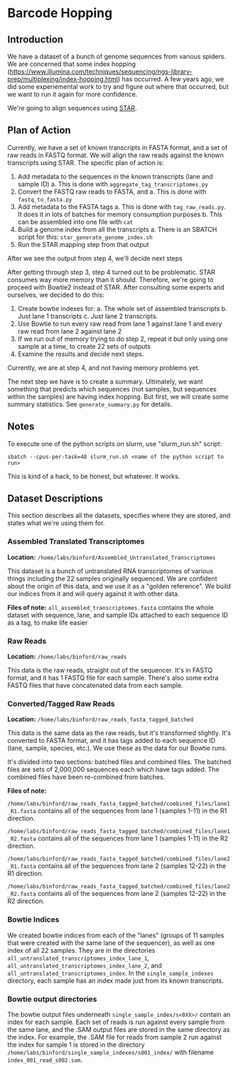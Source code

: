 # Barcode Hopping

## Introduction

We have a dataset of a bunch of genome sequences from various spiders. We are concerned that some index hopping (https://www.illumina.com/techniques/sequencing/ngs-library-prep/multiplexing/index-hopping.html) has occurred. A few years ago, we did some experiemental work to try and figure out where that occurred, but we want to run it again for more confidence.

We're going to align sequences using [STAR](https://github.com/alexdobin/STAR).

## Plan of Action

Currently, we have a set of known transcripts in FASTA format, and a set of raw reads in FASTQ format. We will align the raw reads against the known transcripts using STAR. The specific plan of action is:

1. Add metadata to the sequences in the known transcripts (lane and sample ID)
    a. This is done with `aggregate_tag_transcriptomes.py`
2. Convert the FASTQ raw reads to FASTA, and 
    a. This is done with `fastq_to_fasta.py`
3. Add metadata to the FASTA tags
    a. This is done with `tag_raw_reads.py`. It does it in lots of batches for memory consumption purposes
    b. This can be assembled into one file with `cat`
4. Build a genome index from all the transcripts
    a. There is an SBATCH script for this: `star_generate_genome_index.sh`
5. Run the STAR mapping step from that output

After we see the output from step 4, we'll decide next steps

After getting through step 3, step 4 turned out to be problematic. STAR consumes way more memory than it should. Therefore, we're going to proceed with Bowtie2 instead of STAR. After consulting some experts and ourselves, we decided to do this:

1. Create bowtie indexes for:
    a. The whole set of assembled transcripts
    b. Just lane 1 transcripts
    c. Just lane 2 transcripts.
2. Use Bowtie to run every raw read from lane 1 against lane 1 and every raw read from lane 2 against lane 2
3. If we run out of memory trying to do step 2, repeat it but only using one sample at a time, to create 22 sets of outputs
4. Examine the results and decide next steps.

Currently, we are at step 4, and not having memory problems yet.

The next step we have is to create a summary. Ultimately, we want something that predicts which sequences (not samples, but sequences within the samples) are having index hopping. But first, we will create some summary statistics. See `generate_summary.py` for details.

## Notes

To execute one of the python scripts on slurm, use "slurm_run.sh" script:

`sbatch --cpus-per-task=48 slurm_run.sh <name of the python script to run>`

This is kind of a hack, to be honest, but whatever. It works.

## Dataset Descriptions

This section describes all the datasets, specifies where they are stored, and states what we're using them for.

### Assembled Translated Transcriptomes

**Location:** `/home/labs/binford/Assembled_Untranslated_Transcriptomes`

This dataset is a bunch of untranslated RNA transcriptomes of various things including the 22 samples originally sequenced. We are confident about the origin of this data, and we use it as a "golden reference". We build our indices from it and will query against it with other data.

**Files of note:** `all_assembled_transcriptomes.fasta` contains the whole dataset with sequence, lane, and sample IDs attached to each sequence ID as a tag, to make life easier

### Raw Reads

**Location:** `/home/labs/binford/raw_reads`

This data is the raw reads, straight out of the sequencer. It's in FASTQ format, and it has 1 FASTQ file for each sample. There's also some extra FASTQ files that have concatenated data from each sample. 

### Converted/Tagged Raw Reads

**Location:** `/home/labs/binford/raw_reads_fasta_tagged_batched`

This data is the same data as the raw reads, but it's transformed slightly. It's converted to FASTA format, and it has tags added to each sequence ID (lane, sample, species, etc.). We use these as the data for our Bowtie runs.

It's divided into two sections: batched files and combined files. The batched files are sets of 2,000,000 sequences each which have tags added. The combined files have been re-combined from batches.

**Files of note:**

`/home/labs/binford/raw_reads_fasta_tagged_batched/combined_files/lane1_R1.fasta` contains all of the sequences from lane 1 (samples 1-11) in the R1 direction.

`/home/labs/binford/raw_reads_fasta_tagged_batched/combined_files/lane1_R2.fasta` contains all of the sequences from lane 1 (samples 1-11) in the R2 direction.

`/home/labs/binford/raw_reads_fasta_tagged_batched/combined_files/lane2_R1.fasta` contains all of the sequences from lane 2 (samples 12-22) in the R1 direction.

`/home/labs/binford/raw_reads_fasta_tagged_batched/combined_files/lane2_R2.fasta` contains all of the sequences from lane 2 (samples 12-22) in the R2 direction.

### Bowtie Indices

We created bowtie indices from each of the "lanes" (groups of 11 samples that were created with the same lane of the sequencer), as well as one index of all 22 samples. They are in the directories `all_untranslated_transcriptomes_index_lane_1`, `all_untranslated_transcriptomes_index_lane_2`, and `all_untranslated_transcriptomes_index`. In the `single_sample_indexes` directory, each sample has an index made just from its known transcripts.

### Bowtie output directories

The bowtie output files underneath `single_sample_index/s<0XX>/` contain an index for each sample. Each set of reads is run against every sample from the same lane, and the .SAM output files are stored in the same directory as the index. For example, the .SAM file for reads from sample 2 run against the index for sample 1 is stored in the directory `/home/labs/binford/single_sample_indexes/s001_index/` with filename `index_001_read_s002.sam`.

